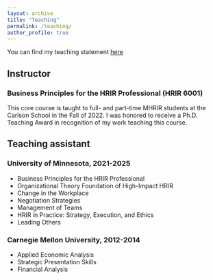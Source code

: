 ```yaml
---
layout: archive
title: "Teaching"
permalink: /teaching/
author_profile: true
---
```


You can find my teaching statement [here](https://drive.google.com/file/d/16pg9YT8ySuLDogEbu0NogtQcc1deUN9j/view?usp=sharing)

## Instructor

### Business Principles for the HRIR Professional (HRIR 6001)

This core course is taught to full- and part-time MHRIR students at the Carlson School in the Fall of 2022. I was honored to receive a Ph.D. Teaching Award in recognition of my work teaching this course.

## Teaching assistant
### University of Minnesota, 2021-2025
- Business Principles for the HRIR Professional
- Organizational Theory Foundation of High-Impact HRIR
- Change in the Workplace
- Negotiation Strategies
- Management of Teams
- HRIR in Practice: Strategy, Execution, and Ethics
- Leading Others

### Carnegie Mellon University, 2012-2014
- Applied Economic Analysis
- Strategic Presentation Skills
- Financial Analysis
